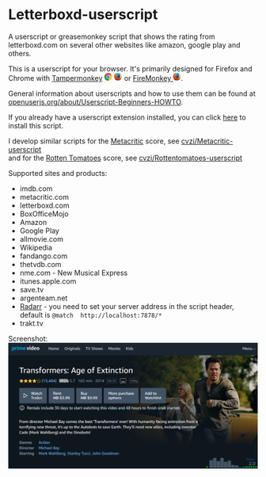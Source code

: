 Letterboxd-userscript
=====================
A userscript or greasemonkey script that shows the rating from letterboxd.com on several other websites like amazon, google play and others.


This is a userscript for your browser. It's primarily designed for Firefox and Chrome with
[Tampermonkey](https://www.tampermonkey.net/) [![Chrome logo](https://raw.githubusercontent.com/OpenUserJS/OpenUserJS.org/master/public/images/ua/chrome16.png)](https://chrome.google.com/webstore/detail/tampermonkey/dhdgffkkebhmkfjojejmpbldmpobfkfo) [![Firefox logo](https://raw.githubusercontent.com/OpenUserJS/OpenUserJS.org/master/public/images/ua/firefox16.png)](https://addons.mozilla.org/en-US/firefox/addon/tampermonkey/)
or
[FireMonkey ![Firefox logo](https://raw.githubusercontent.com/OpenUserJS/OpenUserJS.org/master/public/images/ua/firefox16.png)](https://addons.mozilla.org/en-US/firefox/addon/firemonkey/).

General information about userscripts and how to use them can be found at [openuserjs.org/about/Userscript-Beginners-HOWTO](https://openuserjs.org/about/Userscript-Beginners-HOWTO).

If you already have a userscript extension installed, you can click [here](https://greasyfork.org/scripts/386219-show-letterboxd-rating/code/Show%20Letterboxd%20rating.user.js) to install this script.


I develop similar scripts for the [Metacritic](https://www.metacritic.com/) score, see [cvzi/Metacritic-userscript](https://github.com/cvzi/Metacritic-userscript/)  
and for the [Rotten Tomatoes](https://www.rottentomatoes.com/) score, see [cvzi/Rottentomatoes-userscript](https://github.com/cvzi/Rottentomatoes-userscript)


Supported sites and products:
 * imdb.com
 * metacritic.com
 * letterboxd.com
 * BoxOfficeMojo
 * Amazon
 * Google Play
 * allmovie.com
 * Wikipedia
 * fandango.com
 * thetvdb.com
 * nme.com - New Musical Express
 * itunes.apple.com
 * save.tv
 * argenteam.net
 * [Radarr](https://github.com/Radarr/Radarr) - you need to set your server address in the script header, default is `@match  http://localhost:7878/*`
 * trakt.tv

Screenshot:
![Screenshot of amazon product page](https://raw.githubusercontent.com/cvzi/Letterboxd-userscript/master/screenshot_amazon.png)
